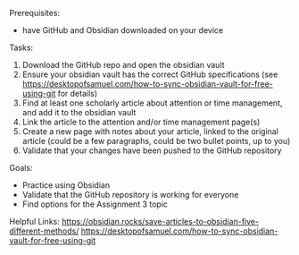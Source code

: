 Prerequisites:
- have GitHub and Obsidian downloaded on your device

Tasks:
1. Download the GitHub repo and open the obsidian vault
2. Ensure your obsidian vault has the correct GitHub specifications (see https://desktopofsamuel.com/how-to-sync-obsidian-vault-for-free-using-git for details)
3. Find at least one scholarly article about attention or time management, and add it to the obsidian vault
4. Link the article to the attention and/or time management page(s)
5. Create a new page with notes about your article, linked to the original article (could be a few paragraphs, could be two bullet points, up to you)
6. Validate that your changes have been pushed to the GitHub repository

Goals:
- Practice using Obsidian
- Validate that the GitHub repository is working for everyone
- Find options for the Assignment 3 topic


Helpful Links:
https://obsidian.rocks/save-articles-to-obsidian-five-different-methods/
https://desktopofsamuel.com/how-to-sync-obsidian-vault-for-free-using-git
